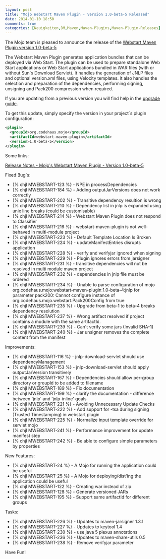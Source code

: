 ```yaml
---
layout: post
title: "Mojo Webstart Maven Plugin - Version 1.0-beta-5 Released"
date: 2014-01-10 18:50
comments: true
categories: [Neuigkeiten,BM,Maven,Maven-Plugins,Maven-Plugin-Releases]
---
```

The Mojo team is pleased to announce the release of the [Webstart
Maven Plugin version 1.0-beta-5](http://mojo.codehaus.org/webstart/webstart-maven-plugin)

The Webstart Maven Plugin generates application bundles that can be
deployed via Web Start. The plugin can be used to prepare standalone
Web Start applications or Web Start applications bundled in WAR files
(with or without Sun´s Download Servlet). It handles the generation of
JNLP files and optional version.xml files, using Velocity templates. It
also handles the selection and preparation of the dependencies,
performing signing, unsigning and Pack200 compression when required.


If you are updating from a previous version you will find help in the 
[upgrade guide](http://mojo.codehaus.org/webstart/webstart-maven-plugin/upgrade.html).

<!-- more -->

To get this update, simply specify the version in your project´s
plugin configuration:


``` xml
<plugin>
  <groupId>org.codehaus.mojo</groupId>
  <artifactId>webstart-maven-plugin</artifactId>
  <version>1.0-beta-5</version>
</plugin>
``` 


Some links:

[Release Notes - Mojo's Webstart Maven Plugin - Version 1.0-beta-5](http://jira.codehaus.org/secure/ReleaseNote.jspa?projectId=11362&version=19637)

Fixed Bug´s:

* {% chjl MWEBSTART-123 %} - NPE in processDependencies
* {% chjl MWEBSTART-184 %} - Adding outputJarVersions does not work correctly
* {% chjl MWEBSTART-202 %} - Transitive dependency resultion is wrong 
* {% chjl MWEBSTART-210 %} - Dependency list in jnlp is expanded using unix line breaks (could be customisable)
* {% chjl MWEBSTART-214 %} - Webstart Maven Plugin does not respond to Classifier
* {% chjl MWEBSTART-216 %} - webstart-maven-plugin is not well-behaved in multi-module project
* {% chjl MWEBSTART-223 %} - Default Template Location Is Broken
* {% chjl MWEBSTART-224 %} - updateManifestEntries disrupts application
* {% chjl MWEBSTART-228 %} - verify and verifyjar ignored when signing
* {% chjl MWEBSTART-229 %} - Plugin ignores errors from jarsigner
* {% chjl MWEBSTART-231 %} - transitive dependencies will not be resolved in multi module maven project
* {% chjl MWEBSTART-232 %} - dependencies in jnlp file must be ordered
* {% chjl MWEBSTART-234 %} - Unable to parse configuration of mojo org.codehaus.mojo:webstart-maven-plugin:1.0-beta-4:jnlp for parameter pack200: Cannot configure instance of org.codehaus.mojo.webstart.Pack200Config from true
* {% chjl MWEBSTART-235 %} - Upgrade from beta-1 to beta-4 breaks dependency resolution
* {% chjl MWEBSTART-237 %} - Wrong artifact resolved if project contains a module with the same artifactId.
* {% chjl MWEBSTART-239 %} - Can't verify some jars (Invalid SHA-1)
* {% chjl MWEBSTART-240 %} - Jar unsigner removes the complete content from the manifest

Improvements:

* {% chjl MWEBSTART-116 %} - jnlp-download-servlet should use dependencyManagement
* {% chjl MWEBSTART-153 %} - jnlp-download-servlet should apply outputJarVersion transitively
* {% chjl MWEBSTART-167 %} - Dependencies should allow per-group directory or groupId to be added to filename
* {% chjl MWEBSTART-189 %} - Fix documentation
* {% chjl MWEBSTART-199 %} - clarify the documentation - difference between 'jnlp' and 'jnlp-inline' goals
* {% chjl MWEBSTART-221 %} - Avoiding Unnecessary Update Checks
* {% chjl MWEBSTART-222 %} - Add support for  -tsa during signing (Trusted Timestamping) in webstart plugin
* {% chjl MWEBSTART-225 %} - Normalize input template override for servlet mojo
* {% chjl MWEBSTART-241 %} - Performance improvement for update manifest step
* {% chjl MWEBSTART-242 %} - Be able to configure simple parameters by properties

New Features:

* {% chjl MWEBSTART-24 %} - A Mojo for running the application could be useful
* {% chjl MWEBSTART-25 %} - A Mojo for deploying/dist'ing the application could be useful
* {% chjl MWEBSTART-122 %} - Creating war instead of zip
* {% chjl MWEBSTART-128 %} - Generate versioned JARs 
* {% chjl MWEBSTART-195 %} - Support same artifactId for different groups

Tasks:

* {% chjl MWEBSTART-226 %} - Updates to maven-jarsigner 1.3.1
* {% chjl MWEBSTART-227 %} - Updates to keytool 1.4
* {% chjl MWEBSTART-230 %} - use java 5 plexus annotations
* {% chjl MWEBSTART-236 %} - Updates to maven-share-utils 0.5
* {% chjl MWEBSTART-238 %} - Remove verifyjar parameter


Have Fun!
